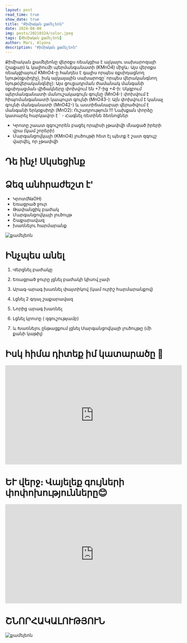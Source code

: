 ```yaml
---
layout: post
read_time: true
show_date: true
title: "Քիմիական քամելեոն"
date: 2024-08-08
img: posts/20210324/color.jpeg
tags: [Քիմիական քամելեոն]
author: Mari, Alyona
description: "Քիմիական քամելեոն"
---
```



Քիմիական քամելեոնը վերօքս ռեակցիա է ալկալու սախարոզայի (շաքար) և կալիումի պերմանգանատի (KMnO4) միջև։ 
Այս վերօքս ռեակցիայում KMnO4-ը հանդես է գալիս որպես օքսիդացնող նյութ(օքսիդիչ), իսկ ալկալային սախարոզը՝ որպես վերականգնող նյութ(վերականգնիչ): 
Այս ցուցադրման ժամանակ մանգանի օքսիդացման վիճակները փոխվում են +7-ից +4-ի: 
Սկզբում պերմանգանատի մանուշակագույն գույնը (MnO4-) փոխվում է հիպոմանգանատի կապույտ գույնի (MnO43-): 
Այն փոխվում է կանաչ գույնի մանգանատի (MnO42-) և աստիճանաբար վերածվում է մանգանի երկօքսիդի (MnO2):
Ուշադրություն !!!
Նախքան փորձը կատարել հարկավոր է `
⁠- Հագնել ռետինե ձեռնոցներ
- Կրոտը շաատ զգուշորեն բացել որպիսի չթափվի մնացած իրերի վրա (կամ շորերի)
- Մարգանցովկայի (KMnO4) լուծույթի հետ էլ պետք է շատ զգույշ վարվել, որ չթափվի
  

# Դե ինչ! Սկսեցինք


# Ձեզ անհրաժեշտ է'

 - Կրոտ(NaOH)
 - Եռացրած ջուր
 - Թափանցիկ բաժակ
 - Մարգանցովկայի լուծույթ
 - Շաքարավազ
 - խառնելու հարմարանք

![քամելեոն](./assets/img/posts/20210420/color_1.jpeg)

# Ինչպես անել


1) Վերցնել բաժակը

2) Եռացրած ջուրը լցնել բաժակի կիսով չափ

3) Արագ-արագ խառնել փայտիկով (կամ ուրիշ հարմարանքով)

4) Լցնել 2 գդալ շաքարավազ

5) Նորից արագ խառնել

6) Լցնել կրոտը ( զգուշությամբ)

7) և Խառնելու ընթացքում լցնել Մարգանցովկայի լուծույթը (մի քանի կաթիլ)



# Իսկ հիմա դիտեք իմ կատարածը 🤍


<iframe width="560" height="315" src="https://www.youtube.com/embed/bWQdCeHujnw" title="Լոգանքի ռումբեր" frameborder="0" allow="accelerometer; autoplay; clipboard-write; encrypted-media; gyroscope; picture-in-picture" allowfullscreen></iframe>

# ԵՒ վերջ։ Վայելեք գույների փոփոխությունները😊

<iframe width="560" height="315" src="https://www.youtube.com/embed/1sT2ixV4uVE" title="Լոգանքի ռումբեր - շարունակություն" frameborder="0" allow="accelerometer; autoplay; clipboard-write; encrypted-media; gyroscope; picture-in-picture" allowfullscreen></iframe>


# ՇՆՈՐՀԱԿԱԼՈՒԹՅՈՒՆ 

![քամելեոն](./assets/img/posts/20210420/color_2.jpeg)
